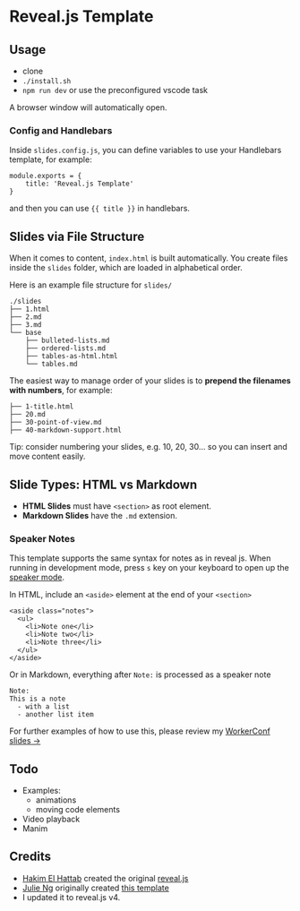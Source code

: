# Reveal.js Template


## Usage

- clone
- `./install.sh`
- `npm run dev` or use the preconfigured vscode task

A browser window will automatically open.

### Config and Handlebars

Inside `slides.config.js`, you can define variables to use your Handlebars template, for example:

```
module.exports = {
	title: 'Reveal.js Template'
}
```
and then you can use `{{ title }}` in handlebars.

## Slides via File Structure  

When it comes to content, `index.html` is built automatically. You create files inside the `slides` folder, which are loaded in alphabetical order.

Here is an example file structure for `slides/`

```
./slides
├── 1.html
├── 2.md
├── 3.md
└── base
    ├── bulleted-lists.md
    ├── ordered-lists.md
    ├── tables-as-html.html
    └── tables.md
```

The easiest way to manage order of your slides is to **prepend the filenames with numbers**, for example:

```
├── 1-title.html
├── 20.md
├── 30-point-of-view.md
├── 40-markdown-support.html
```

Tip: consider numbering your slides, e.g. 10, 20, 30… so you can insert and move content easily.

## Slide Types: HTML vs Markdown

- **HTML Slides** must have `<section>` as root element.
- **Markdown Slides** have the `.md` extension.

### Speaker Notes

This template supports the same syntax for notes as in reveal js. When running in development mode, press `s` key on your keyboard to open up the [speaker mode](https://github.com/hakimel/reveal.js#speaker-notes).

In HTML, include an `<aside>` element at the end of your `<section>`

```
<aside class="notes">
  <ul>
    <li>Note one</li>
    <li>Note two</li>
    <li>Note three</li>
  </ul>
</aside>
```

Or in Markdown, everything after `Note:` is processed as a speaker note

```
Note:
This is a note
  - with a list
  - another list item
```

For further examples of how to use this, please review my [WorkerConf slides &rarr;](https://github.com/julie-ng/newtonjs-talk-slides)

## Todo

- Examples:
  - animations
  - moving code elements
- Video playback
- Manim

## Credits

- [Hakim El Hattab](https://github.com/hakimel) created the original [reveal.js](https://github.com/hakimel/reveal.js)
- [Julie Ng](https://julie.io/) originally created [this template](https://github.com/julie-ng/tidy-revealjs)
- I updated it to reveal.js v4.
